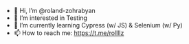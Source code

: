 - 👋 Hi, I’m @roland-zohrabyan
- 👀 I’m interested in Testing
- 🌱 I’m currently learning Cypress (w/ JS) & Selenium (w/ Py)
- 📫 How to reach me: https://t.me/rollllz

<!---
roland-zohrabyan/roland-zohrabyan is a ✨ special ✨ repository because its `README.md` (this file) appears on your GitHub profile.
You can click the Preview link to take a look at your changes.
--->
